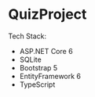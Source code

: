 # QuizProject

Tech Stack:

- ASP.NET Core 6
- SQLite
- Bootstrap 5
- EntityFramework 6
- TypeScript